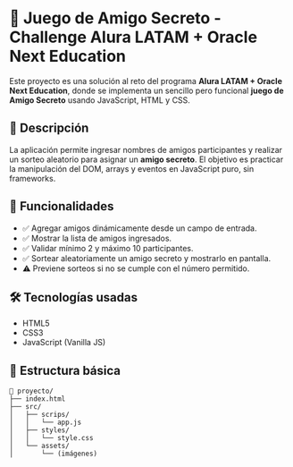 # 🎁 Juego de Amigo Secreto - Challenge Alura LATAM + Oracle Next Education

Este proyecto es una solución al reto del programa **Alura LATAM + Oracle Next Education**, donde se implementa un sencillo pero funcional **juego de Amigo Secreto** usando JavaScript, HTML y CSS.

## 🧠 Descripción

La aplicación permite ingresar nombres de amigos participantes y realizar un sorteo aleatorio para asignar un **amigo secreto**. El objetivo es practicar la manipulación del DOM, arrays y eventos en JavaScript puro, sin frameworks.

## 🚀 Funcionalidades

- ✅ Agregar amigos dinámicamente desde un campo de entrada.
- ✅ Mostrar la lista de amigos ingresados.
- ✅ Validar mínimo 2 y máximo 10 participantes.
- ✅ Sortear aleatoriamente un amigo secreto y mostrarlo en pantalla.
- ⚠️ Previene sorteos si no se cumple con el número permitido.

## 🛠 Tecnologías usadas

- HTML5
- CSS3
- JavaScript (Vanilla JS)

## 📂 Estructura básica

```plaintext
📁 proyecto/
├── index.html
├── src/
│   ├── scrips/
│   │   └── app.js
│   ├── styles/
│   │   └── style.css
│   └── assets/
│       └── (imágenes)
